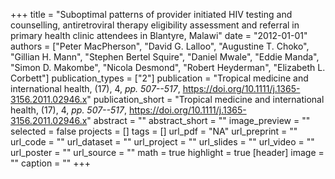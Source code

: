 +++
title = "Suboptimal patterns of provider initiated HIV testing and counselling, antiretroviral therapy eligibility assessment and referral in primary health clinic attendees in Blantyre, Malawi"
date = "2012-01-01"
authors = ["Peter MacPherson", "David G. Lalloo", "Augustine T. Choko", "Gillian H. Mann", "Stephen Bertel Squire", "Daniel Mwale", "Eddie Manda", "Simon D. Makombe", "Nicola Desmond", "Robert Heyderman", "Elizabeth L. Corbett"]
publication_types = ["2"]
publication = "Tropical medicine and international health, (17), 4, _pp. 507--517_, https://doi.org/10.1111/j.1365-3156.2011.02946.x"
publication_short = "Tropical medicine and international health, (17), 4, _pp. 507--517_, https://doi.org/10.1111/j.1365-3156.2011.02946.x"
abstract = ""
abstract_short = ""
image_preview = ""
selected = false
projects = []
tags = []
url_pdf = "NA"
url_preprint = ""
url_code = ""
url_dataset = ""
url_project = ""
url_slides = ""
url_video = ""
url_poster = ""
url_source = ""
math = true
highlight = true
[header]
image = ""
caption = ""
+++
